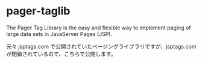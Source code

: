 pager-taglib
============

The Pager Tag Library is the easy and flexible way to implement paging of large data sets in JavaServer Pages (JSP).


元々 jsptags.com で公開されていたページングライブラリですが、jsptags.com が閉鎖されているので、こちらで公開します。
